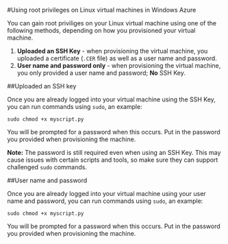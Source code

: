 <properties linkid="manage-linux-common-tasks-user-root-privileges" urlDisplayName="Use root privileges" pageTitle="Use root privileges on Linux virtual machines in Windows Azure" metaKeywords="" metaDescription="Learn how to use root privileges on a Linux virtual machine in Windows Azure." metaCanonical="" disqusComments="1" umbracoNaviHide="1" />

<div chunk="../chunks/linux-left-nav.md" />

#Using root privileges on Linux virtual machines in Windows Azure

<div chunk="../../shared/chunks/disclaimer.md" />

You can gain root priviliges on your Linux virtual machine using one of the following methods, depending on how you provisioned your virtual machine.

1. **Uploaded an SSH Key** - when provisioning the virtual machine, you uploaded a certificate (`.CER` file) as well as a user name and password.
2. **User name and password only** - when provisioning the virtual machine, you only provided a user name and password; **No** SSH Key.


##Uploaded an SSH key

Once you are already logged into your virtual machine using the SSH Key, you can run commands using `sudo`, an example:

	sudo chmod +x myscript.py

You will be prompted for a password when this occurs. Put in the password you provided when provisioning the machine.

**Note:** The password is still required even when using an SSH Key. This may cause issues with certain scripts and tools, so make sure they can support challenged `sudo` commands.


##User name and password

Once you are already logged into your virtual machine using your user name and password, you can run commands using `sudo`, an example:

	sudo chmod +x myscript.py

You will be prompted for a password when this occurs. Put in the password you provided when provisioning the machine.